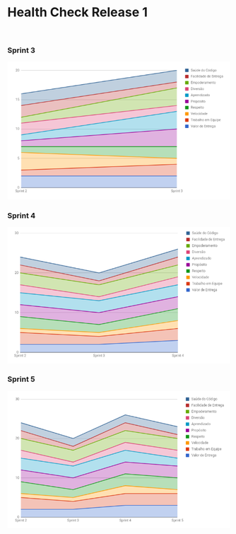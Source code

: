 # Health Check Release 1

<br />

### Sprint 3
![healthcheck3](../../assets/imgs/healthcheck/healthcheck-s3.png)

### Sprint 4
![healthcheck4](../../assets/imgs/healthcheck/healthcheck-s4.png)

### Sprint 5
![healthcheck5](../../assets/imgs/healthcheck/healthcheck-s5.png)

<br />
